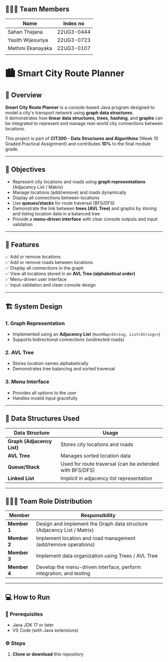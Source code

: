 ## 🧑‍🤝‍🧑 Team Members

| Name | Index no |
|---------|----------------|
| Sahan Thejana | 22UG3-0444 |
| Yasith Wijesuriya | 22UG3-0723 |
| Methmi Ekanayaka | 22UG3-0107 |
|  |  |

# 🏙️ Smart City Route Planner

## 📘 Overview
**Smart City Route Planner** is a console-based Java program designed to model a city's transport network using **graph data structures**.  
It demonstrates how **linear data structures**, **trees**, **hashing**, and **graphs** can be integrated to represent and manage real-world city connections between locations.

This project is part of **CIT300 - Data Structures and Algorithms** (Week 10 Graded Practical Assignment) and contributes **10%** to the final module grade.

---

## 🎯 Objectives
- Represent city locations and roads using **graph representations** (Adjacency List / Matrix)
- Manage locations (add/remove) and roads dynamically
- Display all connections between locations
- Use **queues/stacks** for route traversal (BFS/DFS)
- Demonstrate the link between **trees (AVL Tree)** and graphs by storing and listing location data in a balanced tree
- Provide a **menu-driven interface** with clear console outputs and input validation

---

## 🧩 Features
✅ Add or remove locations  
✅ Add or remove roads between locations  
✅ Display all connections in the graph  
✅ View all locations stored in an **AVL Tree (alphabetical order)**  
✅ Menu-driven user interface  
✅ Input validation and clean console design  

---

## 🏗️ System Design

### 1. **Graph Representation**
- Implemented using an **Adjacency List** (`HashMap<String, List<String>>`)
- Supports bidirectional connections (undirected roads)

### 2. **AVL Tree**
- Stores location names alphabetically
- Demonstrates tree balancing and sorted traversal

### 3. **Menu Interface**
- Provides all options to the user
- Handles invalid input gracefully

---

## 🧠 Data Structures Used
| Data Structure | Usage |
|----------------|--------|
| **Graph (Adjacency List)** | Stores city locations and roads |
| **AVL Tree** | Manages sorted location data |
| **Queue/Stack** | Used for route traversal (can be extended with BFS/DFS) |
| **Linked List** | Implicit in adjacency list representation |

---

## 🧑‍🤝‍🧑 Team Role Distribution

| Member | Responsibility |
|---------|----------------|
| **Member 1** | Design and implement the Graph data structure (Adjacency List / Matrix) |
| **Member 2** | Implement location and road management (add/remove operations) |
| **Member 3** | Implement data organization using Trees / AVL Tree |
| **Member 4** | Develop the menu-driven interface, perform integration, and testing |

---

## 💻 How to Run

### 🔧 Prerequisites
- Java JDK 17 or later
- VS Code (with Java extensions)

### ⚙️ Steps
1. **Clone or download** this repository  
   ```bash
   


